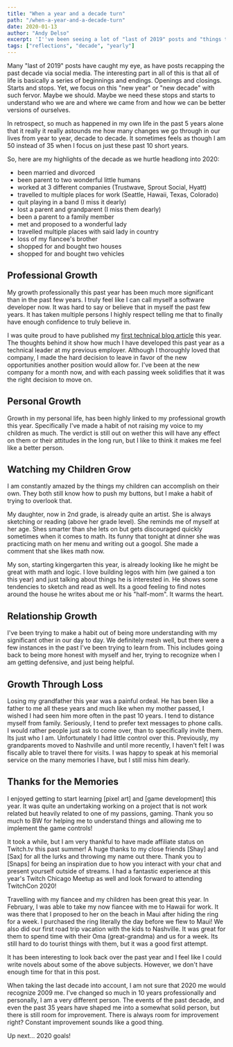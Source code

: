 ```yaml
---
title: "When a year and a decade turn"
path: "/when-a-year-and-a-decade-turn"
date: 2020-01-13
author: "Andy Delso"
excerpt: 'I''ve been seeing a lot of "last of 2019" posts and "things that happend this decade" lists...'
tags: ["reflections", "decade", "yearly"]
---
```


Many "last of 2019" posts have caught my eye, as have posts recapping the past decade via social media. The interesting part in all of this is that all of life is basically a series of beginnings and endings. Openings and closings. Starts and stops. Yet, we focus on this "new year" or "new decade" with such fervor. Maybe we should. Maybe we need these stops and starts to understand who we are and where we came from and how we can be better versions of ourselves. 

In retrospect, so much as happened in my own life in the past 5 years alone that it really it really astounds me how many changes we go through in our lives from year to year, decade to decade. It sometimes feels as though I am 50 instead of 35 when I focus on just these past 10 short years.

So, here are my highlights of the decade as we hurtle headlong into 2020:
* been married and divorced
* been parent to two wonderful little humans
* worked at 3 different companies (Trustwave, Sprout Social, Hyatt)
* travelled to multiple places for work (Seattle, Hawaii, Texas, Colorado)
* quit playing in a band (I miss it dearly)
* lost a parent and grandparent (I miss them dearly)
* been a parent to a family member
* met and proposed to a wonderful lady
* travelled multiple places with said lady in country
* loss of my fiancee's brother
* shopped for and bought two houses
* shopped for and bought two vehicles

## Professional Growth

My growth professionally this past year has been much more significant than in the past few years. I truly feel like I can call myself a software developer now. It was hard to say or believe that in myself the past few years. It has taken multiple persons I highly respect telling me that to finally have enough confidence to truly believe in.

I was quite proud to have published my [first technical blog article](/selenium-component-model) this year. The thoughts behind it show how much I have developed this past year as a technical leader at my previous employer. Although I thoroughly loved that company, I made the hard decision to leave in favor of the new opportunities another position would allow for. I've been at the new company for a month now, and with each passing week solidifies that it was the right decision to move on.

## Personal Growth

Growth in my personal life, has been highly linked to my professional growth this year. Specifically I've made a habit of not raising my voice to my children as much. The verdict is still out on wether this will have any effect on them or their attitudes in the long run, but I like to think it makes me feel like a better person.

## Watching my Children Grow

I am constantly amazed by the things my children can accomplish on their own. They both still know how to push my buttons, but I make a habit of trying to overlook that.

My daughter, now in 2nd grade, is already quite an artist. She is always sketching or reading (above her grade level). She reminds me of myself at her age. Shes smarter than she lets on but gets discouraged quickly sometimes when it comes to math. Its funny that tonight at dinner she was practicing math on her menu and writing out a googol. She made a comment that she likes math now.

My son, starting kingergarten this year, is already looking like he might be great with math and logic. I love building legos with him (we gained a ton this year) and just talking about things he is interested in. He shows some tendencies to sketch and read as well. Its a good feeling to find notes around the house he writes about me or his "half-mom". It warms the heart.

## Relationship Growth

I've been trying to make a habit out of being more understanding with my significant other in our day to day. We definitely mesh well, but there were a few instances in the past I've been trying to learn from. This includes going back to being more honest with myself and her, trying to recognize when I am getting defensive, and just being helpful.

## Growth Through Loss

Losing my grandfather this year was a painful ordeal. He has been like a father to me all these years and much like when my mother passed, I wished I had seen him more often in the past 10 years. I tend to distance myself from family. Seriously, I tend to prefer text messages to phone calls. I would rather people just ask to come over, than to specifically invite them. Its just who I am. Unfortunately I had little control over this. Previously, my grandparents moved to Nashville and until more recently, I haven't felt I was fiscally able to travel there for visits. I was happy to speak at his memorial service on the many memories I have, but I still miss him dearly. 

## Thanks for the Memories

I enjoyed getting to start learning [pixel art] and [game development] this year. It was quite an undertaking working on a project that is not work related but heavily related to one of my passions, gaming. Thank you so much to BW for helping me to understand things and allowing me to implement the game controls!

It took a while, but I am very thankful to have made affiliate status on Twitch.tv this past summer! A huge thanks to my close friends [Shay] and [Sax] for all the lurks and throwing my name out there. Thank you to [Snaps] for being an inspiration due to how you interact with your chat and present yourself outside of streams. I had a fantastic experience at this year's Twitch Chicago Meetup as well and look forward to attending TwitchCon 2020!

Travelling with my fiancee and my children has been great this year. In February, I was able to take my now fiancee with me to Hawaii for work. It was there that I proposed to her on the beach in Maui after hiding the ring for a week. I purchased the ring literally the day before we flew to Maui! We also did our first road trip vacation with the kids to Nashville. It was great for them to spend time with their Oma (great-grandma) and us for a week. Its still hard to do tourist things with them, but it was a good first attempt.

It has been interesting to look back over the past year and I feel like I could write novels about some of the above subjects. However, we don't have enough time for that in this post.

When taking the last decade into account, I am not sure that 2020 me would recognize 2009 me. I've changed so much in 10 years professionally and personally, I am a very different person. The events of the past decade, and even the past 35 years have shaped me into a somewhat solid person, but there is still room for improvement. There is always room for improvement right? Constant improvement sounds like a good thing.

Up next... 2020 goals!